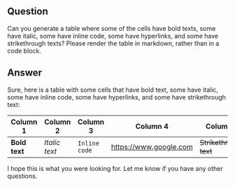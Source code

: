 ## Question

Can you generate a table where some of the cells have bold texts, some have italic, some have inline code, some have hyperlinks, and some have strikethrough texts?  Please render the table in markdown, rather than in a code block.

## Answer

Sure, here is a table with some cells that have bold text, some have italic, some have inline code, some have hyperlinks, and some have strikethrough text:

| Column 1 | Column 2 | Column 3 | Column 4 | Column 5 |
|---|---|---|---|---|
| **Bold text** | _Italic text_ | `Inline code` | <https://www.google.com> | ~~Strikethrough text~~ |

I hope this is what you were looking for. Let me know if you have any other questions.
